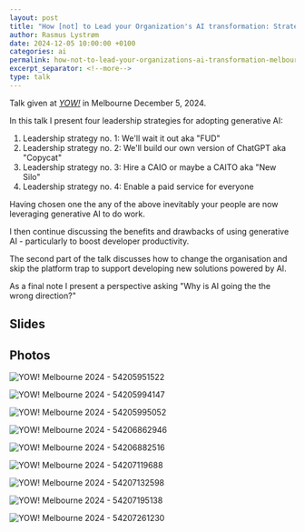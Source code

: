 ```yaml
---
layout: post
title: "How [not] to Lead your Organization's AI transformation: Strategies, Skills, and Culture – or how to skip the platform trap and deliver business value with AI"
author: Rasmus Lystrøm
date: 2024-12-05 10:00:00 +0100
categories: ai
permalink: how-not-to-lead-your-organizations-ai-transformation-melbourne-2024/
excerpt_separator: <!--more-->
type: talk
---
```


Talk given at [*YOW!*](https://yowcon.com/) in Melbourne December 5, 2024.

In this talk I present four leadership strategies for adopting generative AI:

1. Leadership strategy no. 1: We'll wait it out aka "FUD"
1. Leadership strategy no. 2: We'll build our own version of ChatGPT aka "Copycat"
1. Leadership strategy no. 3: Hire a CAIO or maybe a CAITO aka "New Silo"
1. Leadership strategy no. 4: Enable a paid service for everyone

 <!--more-->

Having chosen one the any of the above inevitably your people are now leveraging generative AI to do work.

I then continue discussing the benefits and drawbacks of using generative AI - particularly to boost developer productivity.

The second part of the talk discusses how to change the organisation and skip the platform trap to support developing new solutions powered by AI.

As a final note I present a perspective asking "Why is AI going the the wrong direction?"

## Slides

<script defer class="speakerdeck-embed" data-id="9af1de95e1cc4ed892e1df8d28f24ee8" data-ratio="1.7777777777777777" src="//speakerdeck.com/assets/embed.js"></script>

## Photos

![YOW! Melbourne 2024 - 54205951522](/assets/yow-melbourne-2024_54205951522_o.jpg "YOW! Melbourne 2024 - 54205951522")

![YOW! Melbourne 2024 - 54205994147](/assets/yow-melbourne-2024_54205994147_o.jpg "YOW! Melbourne 2024 - 54205994147")

![YOW! Melbourne 2024 - 54205995052](/assets/yow-melbourne-2024_54205995052_o.jpg "YOW! Melbourne 2024 - 54205995052")

![YOW! Melbourne 2024 - 54206862946](/assets/yow-melbourne-2024_54206862946_o.jpg "YOW! Melbourne 2024 - 54206862946")

![YOW! Melbourne 2024 - 54206882516](/assets/yow-melbourne-2024_54206882516_o.jpg "YOW! Melbourne 2024 - 54206882516")

![YOW! Melbourne 2024 - 54207119688](/assets/yow-melbourne-2024_54207119688_o.jpg "YOW! Melbourne 2024 - 54207119688")

![YOW! Melbourne 2024 - 54207132598](/assets/yow-melbourne-2024_54207132598_o.jpg "YOW! Melbourne 2024 - 54207132598")

![YOW! Melbourne 2024 - 54207195138](/assets/yow-melbourne-2024_54207195138_o.jpg "YOW! Melbourne 2024 - 54207195138")

![YOW! Melbourne 2024 - 54207261230](/assets/yow-melbourne-2024_54207261230_o.jpg "YOW! Melbourne 2024 - 54207261230")
